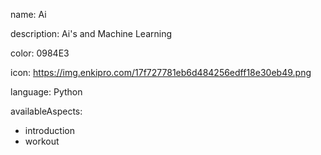 name: Ai

description: Ai's and Machine Learning

color: 0984E3

icon: https://img.enkipro.com/17f727781eb6d484256edff18e30eb49.png

language: Python

availableAspects:
  - introduction
  - workout

